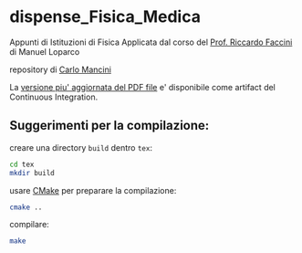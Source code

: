 # dispense_Fisica_Medica

Appunti di Istituzioni di Fisica Applicata dal corso del [Prof. Riccardo Faccini](http://babar.roma1.infn.it/~faccini/)
di Manuel Loparco

repository di [Carlo Mancini](http://www.roma1.infn.it/~mancinit/)

La [versione piu' aggiornata del PDF
file](https://baltig.infn.it/mancinit/dispense_fisica_medica/-/jobs/artifacts/master/raw/build/dispense_Fisica_Medica.pdf?job=pdf)
e' disponibile come artifact del Continuous Integration. 

## Suggerimenti per la compilazione:
creare una directory `build` dentro `tex`:
```bash
cd tex
mkdir build
```

usare [CMake](https://cmake.org/) per preparare la compilazione:
```bash
cmake ..
```

compilare:
```bash
make
```
